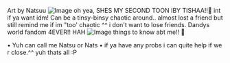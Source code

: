 Art by Natsuu
![Image](https://github.com/user-attachments/assets/e99afb6a-6a37-4b2e-8f55-79ba17088a73)
oh yea, SHES MY SECOND TOON IBY TISHAA!!🎀
int if ya want idm! Can be a tinsy-binsy chaotic around.. almost lost a friend but still remind me if im "too' chaotic ^^ i don't want to lose friends. 
Dandys world fandom 4EVER!! HAH 
![Image](https://github.com/user-attachments/assets/36467d85-420a-4259-a0a5-0e0f77a97240)
things to know abt me!! 🎀

• Yuh can call me Natsu or Nats 
• if ya have any probs i can quite help if we r close.^^
 yuh thats all :P
